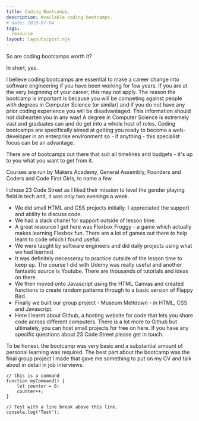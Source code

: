 ```yaml
---
title: Coding Bootcamps.
description: Available coding bootcamps.
# date: 2018-07-04
tags:
  resource 
layout: layouts/post.njk
---
```


So are coding bootcamps worth it?

In short, yes. 

I believe coding bootcamps are essential to make a career change into software engineering if you have been working for few years. If you are at the very beginning of your career, this may not apply. The reason the bootcamp is important is because you will be competing against people with degrees in Computer Science (or similar) and if you do not have any prior coding experience you will be disadvantaged. This information should not dishearten you in any way! A degree in Computer Science is extremely vast and graduates can and do get into a whole host of roles. Coding bootcamps are specifically aimed at getting you ready to become a web-developer in an enterprise environment so - if anything  - this specialist focus can be an advantage. 

There are of bootcamps out there that suit all timelines and budgets - it's up to you what you want to get from it. 

Courses are run by <a>Makers Academy</a>, <a>General Assembly</a>, <a>Founders and Coders</a> and <a>Code First Girls</a>, to name a few. 

I chose <a>23 Code Street</a> as I liked their mission to level the gender playing field in tech and, it was only two evenings a week.

-  We did small HTML and CSS projects initially. I appreciated the support and ability to discuss code. 
-  We had a slack chanel for support outside of lesson time. 
-  A great resource I got here was Flexbox Froggy - a game which actually makes learning Flexbox fun. There are a lot of games out there to help learn to code which I found useful.
-  We were taught by software engineers and did daily projects using what we had learned.
-  It was definitely necesseray to practice outside of the lesson time to keep up. The course I did with Udemy was really useful and another fantastic source is Youtube. There are thousands of tutorials and ideas on there.
-  We then moved onto Javascript using the HTML Canvas and created functions to create random patterns through to a basic version of Flappy Bird.
-  Finally we built our group project -  Museum Meltdown -  in HTML, CSS and Javascript. 
-  Here I learnt about Github, a hosting website for code that lets you share code across different computers. There is a lot more to Github but ultimately, you can host small projects for free on here. If you have any specific questions about 23 Code Street please get in touch.

To be honest, the bootcamp was very basic and a substantial amount of personal learning was required. The best part about the bootcamp was the final group project I made that gave me something to put on my CV and talk about in detail in job interviews. 





``` text/2-3
// this is a command
function myCommand() {
	let counter = 0;
	counter++;
}

// Test with a line break above this line.
console.log('Test');
```